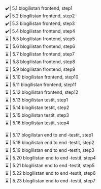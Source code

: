 ✔️| 5.1 blogilistan frontend, step1 <br>
✔️| 5.2 blogilistan frontend, step2 <br>
✔️| 5.3 blogilistan frontend, step3 <br>
✔️| 5.4 blogilistan frontend, step4 <br>
⌛ | 5.5 blogilistan frontend, step5 <br>
⌛ | 5.6 blogilistan frontend, step6 <br>
⌛ | 5.7 blogilistan frontend, step7 <br>
⌛ | 5.8 blogilistan frontend, step8 <br>
⌛ | 5.9 blogilistan frontend, step9 <br>
⌛ | 5.10 blogilistan frontend, step10 <br>
⌛ | 5.11 blogilistan frontend, step11 <br>
⌛ | 5.12 blogilistan frontend, step12 <br>
⌛ | 5.13 blogilistan testit, step1 <br>
⌛ | 5.14 blogilistan testit, step2 <br>
⌛ | 5.15 blogilistan testit, step3 <br>
⌛ | 5.16 blogilistan testit, step4 <br>

⌛ | 5.17 blogilistan end to end ‑testit, step1 <br>
⌛ | 5.18 blogilistan end to end ‑testit, step2 <br>
⌛ | 5.19 blogilistan end to end ‑testit, step3 <br>
⌛ | 5.20 blogilistan end to end ‑testit, step4 <br>
⌛ | 5.21 blogilistan end to end ‑testit, step5 <br>
⌛ | 5.22 blogilistan end to end ‑testit, step6 <br>
⌛ | 5.23 blogilistan end to end ‑testit, step7 <br>

